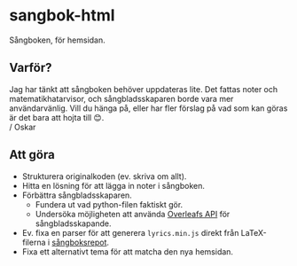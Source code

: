 # sangbok-html
Sångboken, för hemsidan.

## Varför?
Jag har tänkt att sångboken behöver uppdateras lite. Det fattas noter och matematikhatarvisor, och sångbladsskaparen borde vara mer användarvänlig. Vill du hänga på, eller har fler förslag på vad som kan göras är det bara att hojta till 😊.  
/ Oskar

## Att göra
* Strukturera originalkoden (ev. skriva om allt).
* Hitta en lösning för att lägga in noter i sångboken.
* Förbättra sångbladsskaparen.
  - Fundera ut vad python-filen faktiskt gör.
  - Undersöka möjligheten att använda [Overleafs API](https://www.overleaf.com/devs) för sångbladsskapande.
* Ev. fixa en parser för att generera `lyrics.min.js` direkt från LaTeX-filerna i [sångboksrepot](https://github.com/Fysiksektionen/Sangbok).
* Fixa ett alternativt tema för att matcha den nya hemsidan.